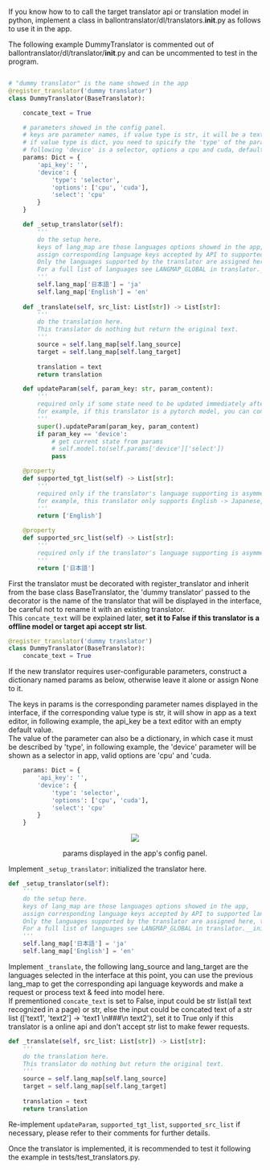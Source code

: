 If you know how to to call the target translator api or translation model in python, implement a class in ballontranslator/dl/translators.__init__.py as follows to use it in the app.      

The following example DummyTranslator is commented out of ballontranslator/dl/translator/__init__.py and can be uncommented to test in the program.


``` python

# "dummy translator" is the name showed in the app
@register_translator('dummy translator')
class DummyTranslator(BaseTranslator):

    concate_text = True

    # parameters showed in the config panel. 
    # keys are parameter names, if value type is str, it will be a text editor(required key)
    # if value type is dict, you need to spicify the 'type' of the parameter, 
    # following 'device' is a selector, options a cpu and cuda, default is cpu
    params: Dict = {
        'api_key': '', 
        'device': {
            'type': 'selector',
            'options': ['cpu', 'cuda'],
            'select': 'cpu'
        }
    }

    def _setup_translator(self):
        '''
        do the setup here.  
        keys of lang_map are those languages options showed in the app, 
        assign corresponding language keys accepted by API to supported languages.  
        Only the languages supported by the translator are assigned here, this translator only supports Japanese, and English.
        For a full list of languages see LANGMAP_GLOBAL in translator.__init__
        '''
        self.lang_map['日本語'] = 'ja'
        self.lang_map['English'] = 'en'  
        
    def _translate(self, src_list: List[str]) -> List[str]:
        '''
        do the translation here.  
        This translator do nothing but return the original text.
        '''
        source = self.lang_map[self.lang_source]
        target = self.lang_map[self.lang_target]
        
        translation = text
        return translation

    def updateParam(self, param_key: str, param_content):
        '''
        required only if some state need to be updated immediately after user change the translator params,
        for example, if this translator is a pytorch model, you can convert it to cpu/gpu here.
        '''
        super().updateParam(param_key, param_content)
        if param_key == 'device':
            # get current state from params
            # self.model.to(self.params['device']['select'])
            pass

    @property
    def supported_tgt_list(self) -> List[str]:
        '''
        required only if the translator's language supporting is asymmetric, 
        for example, this translator only supports English -> Japanese, no Japanese -> English.
        '''
        return ['English']

    @property
    def supported_src_list(self) -> List[str]:
        '''
        required only if the translator's language supporting is asymmetric.
        '''
        return ['日本語']
```

First the translator must be decorated with register_translator and inherit from the base class BaseTranslator, the 'dummy translator' passed to the decorator is the name of the translator that will be displayed in the interface, be careful not to rename it with an existing translator.  
This ```concate_text``` will be explained later, **set it to False if this translator is a offline model or target api accept str list**.  
``` python
@register_translator('dummy translator')
class DummyTranslator(BaseTranslator):  
    concate_text = True
```

If the new translator requires user-configurable parameters, construct a dictionary named params as below, otherwise leave it alone or assign None to it.  

The keys in params is the corresponding parameter names displayed in the interface, if the corresponding value type is str, it will show in app as a text editor, in following example, the api_key be a text editor with an empty default value.  
The value of the parameter can also be a dictionary, in which case it must be described by 'type', in following example, the 'device' parameter will be shown as a selector in app, valid options are 'cpu' and 'cuda.  
``` python
    params: Dict = {
        'api_key': '', 
        'device': {
            'type': 'selector',
            'options': ['cpu', 'cuda'],
            'select': 'cpu'
        }
    }
```  
<p align = "center">
<img src="./src/new_translator.png">
</p>
<p align = "center">
params displayed in the app's config panel.
</p>  

Implement ```_setup_translator```: initialized the translator here. 

``` python
def _setup_translator(self):
    '''
    do the setup here.  
    keys of lang_map are those languages options showed in the app, 
    assign corresponding language keys accepted by API to supported languages.  
    Only the languages supported by the translator are assigned here, this translator only supports Japanese, and English.
    For a full list of languages see LANGMAP_GLOBAL in translator.__init__
    '''
    self.lang_map['日本語'] = 'ja'
    self.lang_map['English'] = 'en'  
```

Implement ```_translate```, the following lang_source and lang_target are the languages selected in the interface at this point, you can use the previous lang_map to get the corresponding api language keywords and make a request or process text & feed into model here.  
If prementioned ```concate_text``` is set to False, input could be str list(all text recognized in a page) or str, else the input could be concated text of a str list (['text1', 'text2'] -> 'text1 \n###\n text2'), set it to True only if this translator is a online api and don't accept str list to make fewer requests.

``` python
def _translate(self, src_list: List[str]) -> List[str]:
    '''
    do the translation here.  
    This translator do nothing but return the original text.
    '''
    source = self.lang_map[self.lang_source]
    target = self.lang_map[self.lang_target]
    
    translation = text
    return translation
```

Re-implement ```updateParam```, ```supported_tgt_list```, ```supported_src_list``` if necessary, please refer to their comments for further details.

Once the translator is implemented, it is recommended to test it following the example in tests/test_translators.py.
